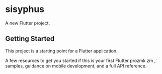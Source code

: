 # sisyphus

A new Flutter project.

## Getting Started

This project is a starting point for a Flutter application.

A few resources to get you started if this is your first Flutter prozmk zm ,`
samples, guidance on mobile development, and a full API reference.
